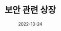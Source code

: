 ---
title: 보안 관련 상장
date: 2022-10-24

type: landing

sections:
  - block: slider
    content:
      slides:
      - title: 정보 보안
        background:
          image:
            filename: secu.jpg
            filters:
              brightness: 0.7
          position: right
          color: '#666'
      - title: 인공지능
        background:
          image:
            filename: ai.jpg
            filters:
              brightness: 0.7
          position: center
          color: '#555'
      - title: 사회 공학
        background:
          image:
            filename: social.jpg
            filters:
              brightness: 0.5
          position: center
          color: '#333'
    design:
      # Slide height is automatic unless you force a specific height (e.g. '400px')
      slide_height: '400px'
      is_fullscreen: false
      loop: false
      interval: 2000
---
